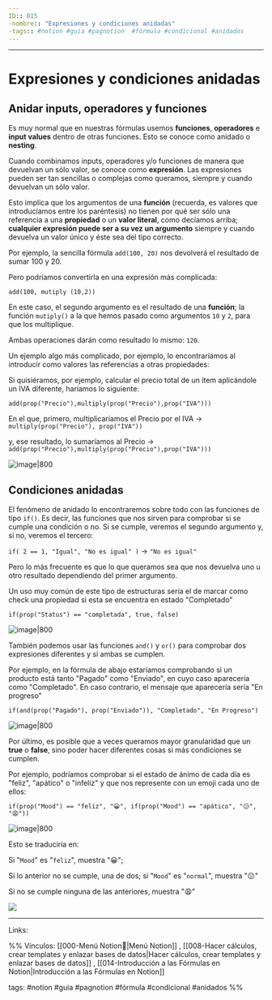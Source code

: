 ```yaml
---
ID:: 015
-nombre:: "Expresiones y condiciones anidadas"
-tags:: #notion #guia #pagnotion  #fórmula #condicional #anidados
---
```

___
# Expresiones y condiciones anidadas

## Anidar inputs, operadores y funciones

Es muy normal que en nuestras fórmulas usemos **funciones**, **operadores** e **input values** dentro de otras funciones. Esto se conoce como anidado o **nesting**.

Cuando combinamos inputs, operadores y/o funciones de manera que devuelvan un sólo valor, se conoce como **expresión**. Las expresiones pueden ser tan sencillas o complejas como queramos, siempre y cuando devuelvan un sólo valor.

Esto implica que los argumentos de una **función** (recuerda, es valores que introducíamos entre los paréntesis) no tienen por qué ser sólo una referencia a una **propiedad** o un **valor literal**, como decíamos arriba; **cualquier expresión puede ser a su vez un argumento** siempre y cuando devuelva un valor único y éste sea del tipo correcto.

Por ejemplo, la sencilla fórmula `add(100, 20)` nos devolverá el resultado de sumar 100 y 20.

Pero podríamos convertirla en una expresión más complicada:

`add(100, mutiply (10,2))`

En este caso, el segundo argumento es el resultado de una **función**; la función `mutiply()` a la que hemos pasado como argumentos `10` y `2`, para que los multiplique.

Ambas operaciones darán como resultado lo mismo: `120`.

Un ejemplo algo más complicado, por ejemplo, lo encontraríamos al introducir como valores las referencias a otras propiedades:

Si quisiéramos, por ejemplo, calcular el precio total de un ítem aplicándole un IVA diferente, haríamos lo siguiente:

`add(prop("Precio"),multiply(prop("Precio"),prop("IVA")))`

En el que, primero, multiplicaríamos el Precio por el IVA → `multiply(prop("Precio"), prop("IVA"))`

y, ese resultado, lo sumaríamos al Precio → `add(prop("Precio"),multiply(prop("Precio"),prop("IVA")))`

![image|800](https://images.spr.so/cdn-cgi/imagedelivery/j42No7y-dcokJuNgXeA0ig/29ea951a-7e62-4a67-975f-cd9c68aeb761/03._precio_con_iva/w=3840,quality=80)

## Condiciones anidadas

El fenómeno de anidado lo encontraremos sobre todo con las funciones de tipo `if()`. Es decir, las funciones que nos sirven para comprobar si se cumple una condición o no. Si se cumple, veremos el segundo argumento y, si no, veremos el tercero:

`if( 2 == 1, "Igual", "No es igual" )` → `"No es igual"`

Pero lo más frecuente es que lo que queramos sea que nos devuelva uno u otro resultado dependiendo del primer argumento.

Un uso muy común de este tipo de estructuras sería el de marcar como check una propiedad si esta se encuentra en estado "Completado"

`if(prop("Status") == "completada", true, false)`

![image|800](https://images.spr.so/cdn-cgi/imagedelivery/j42No7y-dcokJuNgXeA0ig/07c8ad1f-2893-43d3-8cc2-5f956d91bb2a/04._tareas_completadas/w=3840,quality=80)

También podemos usar las funciones `and()` y `or()` para comprobar dos expresiones diferentes y si ambas se cumplen.

Por ejemplo, en la fórmula de abajo estaríamos comprobando si un producto está tanto "Pagado" como "Enviado", en cuyo caso aparecería como "Completado". En caso contrario, el mensaje que aparecería sería "En progreso"

`if(and(prop("Pagado"), prop("Enviado")), "Completado", "En Progreso")`

![image|800](https://images.spr.so/cdn-cgi/imagedelivery/j42No7y-dcokJuNgXeA0ig/91caf1ac-82b1-470d-950b-f2eadd8d9478/05._estado_final/w=3840,quality=80)

Por último, es posible que a veces queramos mayor granularidad que un **true** o **false**, sino poder hacer diferentes cosas si más condiciones se cumplen.

Por ejemplo, podríamos comprobar si el estado de ánimo de cada día es "feliz", "apático" o "infeliz" y que nos represente con un emoji cada uno de ellos:

`if(prop("Mood") == "feliz", "😀", if(prop("Mood") == "apático", "😕", "😩"))`

![image|800](https://images.spr.so/cdn-cgi/imagedelivery/j42No7y-dcokJuNgXeA0ig/1a4c05b3-4145-4861-8b4a-592e0535df19/06._moods/w=3840,quality=80)

Esto se traduciría en:

Si "`Mood`" es "`feliz`", muestra "😀";

Si lo anterior no se cumple, una de dos; si "`Mood`" es "`normal`", muestra "😕"

Si no se cumple ninguna de las anteriores, muestra "😩"



![](https://www.youtube.com/watch?v=kx8Ciyu7jzk)

___

Links:

%%
Vínculos:
[[000-Menú Notion📃|Menú Notion]] , [[008-Hacer cálculos, crear templates y enlazar bases de datos|Hacer cálculos, crear templates y enlazar bases de datos]] , [[014-Introducción a las Fórmulas en Notion|Introducción a las Fórmulas en Notion]]

tags:
#notion #guia #pagnotion  #fórmula #condicional #anidados
%%